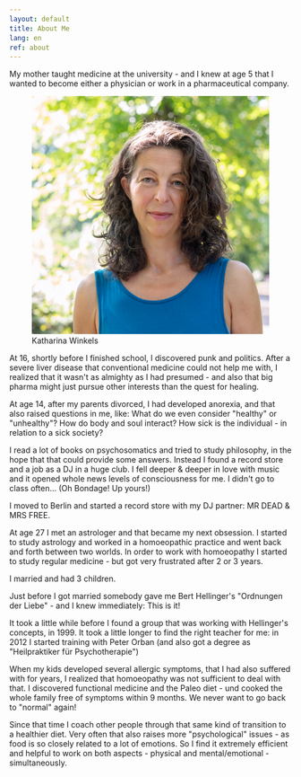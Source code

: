 ```yaml
---
layout: default
title: About Me
lang: en
ref: about
---
```

My mother taught medicine at the university - and I knew at age 5 that I
wanted to become either a physician or work in a pharmaceutical company.

<figure id="portrait">
	<img alt="Portrait Katharina Winkels" src="/img/portrait.jpg">
	<figcaption>Katharina Winkels</figcaption>
</figure>

At 16, shortly before I finished school, I discovered punk and politics.
After a severe liver disease that conventional medicine could not help
me with, I realized that it wasn't as almighty as I had presumed - and
also that big pharma might just pursue other interests than the quest
for healing.

At age 14, after my parents divorced, I had developed anorexia, and that
also raised questions in me, like: What do we even consider "healthy" or
"unhealthy"? How do body and soul interact? How sick is the individual -
in relation to a sick society?

I read a lot of books on psychosomatics and tried to study philosophy,
in the hope that that could provide some answers. Instead I found a
record store and a job as a DJ in a huge club. I fell deeper & deeper in
love with music and it opened whole news levels of consciousness for me.
I didn't go to class often... (Oh Bondage! Up yours!)

I moved to Berlin and started a record store with my DJ partner: MR DEAD
& MRS FREE.

At age 27 I met an astrologer and that became my next obsession. I
started to study astrology and worked in a homoeopathic practice and
went back and forth between two worlds. In order to work with
homoeopathy I started to study regular medicine - but got very
frustrated after 2 or 3 years.

I married and had 3 children.

Just before I got married somebody gave me Bert Hellinger's "Ordnungen
der Liebe" - and I knew immediately: This is it!

It took a little while before I found a group that was working with
Hellinger's concepts, in 1999. It took a little longer to find the right
teacher for me: in 2012 I started training with Peter Orban (and also
got a degree as "Heilpraktiker für Psychotherapie")

When my kids developed several allergic symptoms, that I had also
suffered with for years, I realized that homoeopathy was not sufficient
to deal with that. I discovered functional medicine and the Paleo diet -
und cooked the whole family free of symptoms within 9 months. We never
want to go back to "normal" again!

Since that time I coach other people through that same kind of
transition to a healthier diet. Very often that also raises more
"psychological" issues - as food is so closely related to a lot of
emotions. So I find it extremely efficient and helpful to work on both
aspects - physical and mental/emotional - simultaneously.
